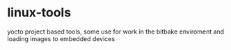 # linux-tools
yocto project based tools, some use for work in the bitbake enviroment and loading images to embedded devices
